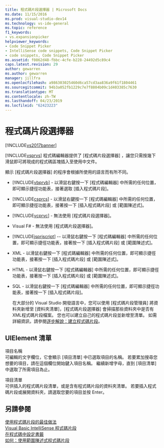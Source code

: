 ```yaml
---
title: 程式碼片段選擇器 | Microsoft Docs
ms.date: 11/15/2016
ms.prod: visual-studio-dev14
ms.technology: vs-ide-general
ms.topic: reference
f1_keywords:
- vs.expansionpicker
helpviewer_keywords:
- Code Snippet Picker
- IntelliSense code snippets, Code Snippet Picker
- code snippets, Code Snippet Picker
ms.assetid: f0862d48-fbbc-4cfe-b228-24492d5c89c4
caps.latest.revision: 29
author: gewarren
ms.author: gewarren
manager: jillfra
ms.openlocfilehash: a986303025460d6ca57cd3aa836a9f61f1804461
ms.sourcegitcommit: 94b3a052fb1229c7e7f8804b09c1d403385c7630
ms.translationtype: MT
ms.contentlocale: zh-TW
ms.lasthandoff: 04/23/2019
ms.locfileid: "62423223"
---
```

# <a name="code-snippet-picker"></a>程式碼片段選擇器
[!INCLUDE[vs2017banner](../../includes/vs2017banner.md)]

[!INCLUDE[vsprvs](../../includes/vsprvs-md.md)] 程式碼編輯器提供了 [程式碼片段選擇器] ，讓您只需按幾下滑鼠即可將現成的程式碼區塊插入至使用中文件。  
  
 顯示 [程式碼片段選擇器] 的程序會根據所使用的語言而有所不同。  
  
- [!INCLUDE[vbprvb](../../includes/vbprvb-md.md)] - 以滑鼠右鍵按一下 [程式碼編輯器] 中所需的任何位置，即可顯示捷徑功能表，接著選取 [插入程式碼片段]。  
  
- [!INCLUDE[csprcs](../../includes/csprcs-md.md)] - 以滑鼠右鍵按一下 [程式碼編輯器] 中所需的任何位置，即可顯示捷徑功能表，接著按一下 [插入程式碼片段] 或 [範圍陳述式]。  
  
- [!INCLUDE[vcprvc](../../includes/vcprvc-md.md)] - 無法使用 [程式碼片段選擇器]。  
  
- Visual F# - 無法使用 [程式碼片段選擇器]。  
  
- [!INCLUDE[jsprjscript](../../includes/jsprjscript-md.md)] -- 以滑鼠右鍵按一下 [程式碼編輯器] 中所需的任何位置，即可顯示捷徑功能表，接著按一下 [插入程式碼片段] 或 [範圍陳述式]。  
  
- XML - 以滑鼠右鍵按一下 [程式碼編輯器] 中所需的任何位置，即可顯示捷徑功能表，接著按一下 [插入程式碼片段] 或 [範圍陳述式]。  
  
- HTML - 以滑鼠右鍵按一下 [程式碼編輯器] 中所需的任何位置，即可顯示捷徑功能表，接著按一下 [插入程式碼片段] 或 [範圍陳述式]。  
  
- SQL - 以滑鼠右鍵按一下 [程式碼編輯器] 中所需的任何位置，即可顯示捷徑功能表，接著按一下 [插入程式碼片段]。  
  
  在大部分的 Visual Studio 開發語言中，您可以使用 [程式碼片段管理員] 將資料夾新增至 [資料夾清單]，[程式碼片段選擇器] 會掃描那些資料夾中是否有 XML程式碼片段檔案。 您也可以建立自己的程式碼片段並新增至清單。 如需詳細資訊，請參閱[逐步解說：建立程式碼片段](../../ide/walkthrough-creating-a-code-snippet.md)。  
  
## <a name="uielement-list"></a>UIElement 清單  
 項目名稱  
 可編輯的文字欄位，它會顯示 [項目清單] 中已選取項目的名稱。 若要累加搜尋您想要的項目，請在這個欄位開始鍵入項目名稱。 繼續新增字母，直到 [項目清單] 中選取了所需項目為止。  
  
 項目清單  
 可供插入的程式碼片段清單，或是含有程式碼片段的資料夾清單。 若要插入程式碼片段或展開資料夾，請選取您要的項目並按 Enter。  
  
## <a name="see-also"></a>另請參閱  
 [使用程式碼片段的最佳做法](../../ide/best-practices-for-using-code-snippets.md)   
 [Visual Basic IntelliSense 程式碼片段](http://msdn.microsoft.com/library/ffdde4c9-8141-4906-b09b-15181357a643)   
 [在程式碼中設定書籤](../../ide/setting-bookmarks-in-code.md)   
 [如何：使用範圍陳述式程式碼片段](../../ide/how-to-use-surround-with-code-snippets.md)
